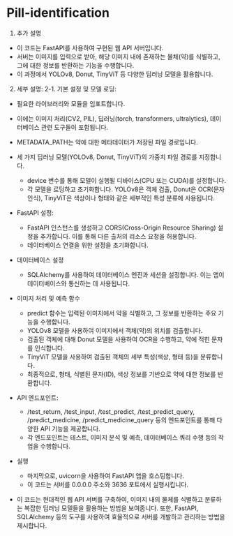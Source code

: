 # Pill-identification

1. 추가 설명
- 이 코드는 FastAPI를 사용하여 구현된 웹 API 서버입니다.
- 서버는 이미지를 입력으로 받아, 해당 이미지 내에 존재하는 물체(약)를 식별하고, 그에 대한 정보를 반환하는 기능을 수행합니다.
- 이 과정에서 YOLOv8, Donut, TinyViT 등 다양한 딥러닝 모델을 활용합니다.

2. 세부 설명:
2-1. 기본 설정 및 모델 로딩:
- 필요한 라이브러리와 모듈을 임포트합니다.
- 이에는 이미지 처리(CV2, PIL), 딥러닝(torch, transformers, ultralytics), 데이터베이스 관련 도구들이 포함됩니다.
- METADATA_PATH는 약에 대한 메타데이터가 저장된 파일 경로입니다.
- 세 가지 딥러닝 모델(YOLOv8, Donut, TinyViT)의 가중치 파일 경로를 지정합니다.
  - device 변수를 통해 모델이 실행될 디바이스(CPU 또는 CUDA)를 설정합니다.
  - 각 모델을 로딩하고 초기화합니다. YOLOv8은 객체 검출, Donut은 OCR(문자 인식), TinyViT은 색상이나 형태와 같은 세부적인 특성 분류에 사용됩니다.
- FastAPI 설정:
  - FastAPI 인스턴스를 생성하고 CORS(Cross-Origin Resource Sharing) 설정을 추가합니다. 이를 통해 다른 출처의 리소스 요청을 허용합니다.
  - 데이터베이스 연결을 위한 설정을 초기화합니다.
- 데이터베이스 설정
  - SQLAlchemy를 사용하여 데이터베이스 엔진과 세션을 설정합니다. 이는 앱이 데이터베이스와 통신하는 데 사용됩니다.
- 이미지 처리 및 예측 함수
  - predict 함수는 입력된 이미지에서 약을 식별하고, 그 정보를 반환하는 주요 기능을 수행합니다.
  - YOLOv8 모델을 사용하여 이미지에서 객체(약)의 위치를 검출합니다.
  - 검출된 객체에 대해 Donut 모델을 사용하여 OCR을 수행하고, 약에 적힌 문자를 인식합니다.
  - TinyViT 모델을 사용하여 검출된 객체의 세부 특성(색상, 형태 등)을 분류합니다.
  - 최종적으로, 형태, 식별된 문자(ID), 색상 정보를 기반으로 약에 대한 정보를 반환합니다.
- API 엔드포인트:
  - /test_return, /test_input, /test_predict, /test_predict_query, /predict_medicine, /predict_medicine_query 등의 엔드포인트를 통해 다양한 API 기능을 제공합니다.
  - 각 엔드포인트는 테스트, 이미지 분석 및 예측, 데이터베이스 쿼리 수행 등의 작업을 수행합니다.
- 실행
  - 마지막으로, uvicorn을 사용하여 FastAPI 앱을 호스팅합니다.
  - 이 코드는 서버를 0.0.0.0 주소와 3636 포트에서 실행시킵니다.

- 이 코드는 현대적인 웹 API 서버를 구축하여, 이미지 내의 물체를 식별하고 분류하는 복잡한 딥러닝 모델들을 활용하는 방법을 보여줍니다. 또한, FastAPI, SQLAlchemy 등의 도구를 사용하여 효율적으로 서버를 개발하고 관리하는 방법을 제시합니다.
